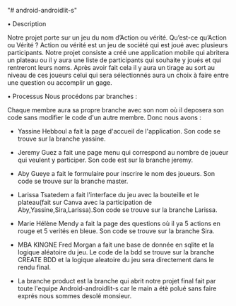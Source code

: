 
"# android-androidlit-s"

•	Description

Notre projet porte sur un jeu du nom d’Action ou vérité. Qu’est-ce qu’Action ou Vérité ?  Action ou vérité est un jeu de société qui est joué avec plusieurs participants. Notre projet consiste a créé une application mobile qui abritera un plateau ou il y aura une liste de participants qui souhaite y joués et qui rentreront leurs noms. Après avoir fait cela il y aura un tirage au sort au niveau de ces joueurs celui qui sera sélectionnés aura un choix à faire entre une question ou accomplir un gage. 

•	Processus
Nous procédons par branches :

Chaque membre aura sa propre branche avec son nom où il deposera son code sans modifier le code d'un autre membre. Donc nous avons :

- Yassine Hebboul a fait la page d'accueil de l'application. Son code se trouve sur la branche yassine.

- Jeremy Guez a fait une page menu qui correspond au nombre de joueur qui veulent y participer. Son code est sur la branche jeremy.

- Aby Gueye a fait le formulaire pour inscrire le nom des joueurs. Son code se trouve sur la branche master.

- Larissa Tsatedem a fait l'interface du jeu avec la bouteille et le plateau(fait sur Canva avec la participation de Aby,Yassine,Sira,Larissa).Son code se trouve sur la branche Larissa.

- Marie Hélène Mendy a fait la page des questions où il ya 5 actions en rouge et 5 verités en bleue. Son code se trouve sur la branche Sira.

- MBA KINGNE Fred Morgan a fait une base de donnée en sqlite et la logique aléatoire du jeu. Le code de la bdd se trouve sur la branche CREATE BDD et la logique aleatoire du jeu sera directement dans le rendu final.


-	La branche product est la branche qui abrit notre projet final fait par toute l'equipe Android-androidlit-s car le main a étè polué sans faire exprés nous sommes desolé monsieur.



